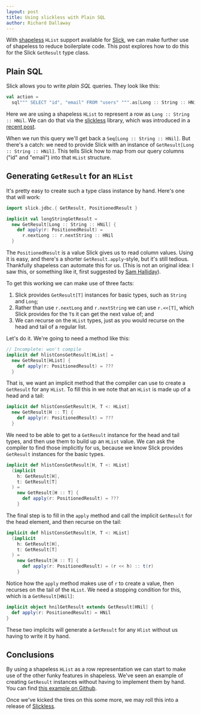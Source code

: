 ```yaml
---
layout: post
title: Using slickless with Plain SQL
author: Richard Dallaway
---
```


With [shapeless] `HList` support available for [Slick], we can make further use of shapeless to reduce boilerplate code. This post explores how to do this for the Slick `GetResult` type class.

[shapeless]:           https://github.com/milessabin/shapeless
[Slickless]:           https://github.com/underscoreio/slickless
[Slick]:               http://slick.typesafe.com/
[slickless-announce]:  /blog/posts/2015/08/08/slickless.html
[Generic]:             https://github.com/milessabin/shapeless/wiki/Feature-overview:-shapeless-2.0.0#generic-representation-of-sealed-families-of-case-classes
[Sam Halliday]: https://twitter.com/fommil
[example]:             https://github.com/d6y/slickless-hlist-getresult

<!-- break -->

## Plain SQL

Slick allows you to write _plain SQL_ queries. They look like this:

~~~ scala
val action =
  sql""" SELECT "id", "email" FROM "users" """.as[Long :: String :: HNil]
~~~

Here we are using a shapeless `HList` to represent a row as `Long :: String :: HNil`. We can do that via the [slickless] library, which was introduced in a [recent post][slickless-announce].

When we run this query we'll get back a `Seq[Long :: String :: HNil]`. But there's a catch: we need to provide Slick with an instance of `GetResult[Long :: String :: HNil]`. This tells Slick how to map from our query columns ("id" and "email") into that `HList` structure.

## Generating `GetResult` for an `HList`

It's pretty easy to create such a type class instance by hand. Here's one that will work:

~~~ scala
import slick.jdbc.{ GetResult, PositionedResult }

implicit val longStringGetResult =
  new GetResult[Long :: String :: HNil] {
    def apply(r: PositionedResult) =
      r.nextLong :: r.nextString :: HNil
  }
~~~

The `PositionedResult` is a value Slick gives us to read column values.
Using it is easy, and there's a shorter `GetResult.apply`-style, but it's still tedious. Thankfully shapeless can automate this for us. (This is not an original idea: I saw this, or something like it, first suggested by [Sam Halliday]).  

To get this working we can make use of three facts:

1. Slick provides `GetResult[T]` instances for basic types, such as `String` and `Long`;
2. Rather than use `r.nextLong` and `r.nextString` we can use `r.<<[T]`, which Slick provides for the `T`s it can get the next value of; and
3. We can recurse on the `HList` types, just as you would recurse on the head and tail of a regular list.

Let's do it. We're going to need a method like this:

~~~ scala
// Incomplete: won't compile
implicit def hlistConsGetResult[HList] =
  new GetResult[HList] {
    def apply(r: PositionedResult) = ???
  }
~~~

That is, we want an implicit method that the compiler can use to create a `GetResult` for any `HList`.
To fill this in we note that an `HList` is made up of a head and a tail:

~~~ scala
implicit def hlistConsGetResult[H, T <: HList]
  new GetResult[H :: T] {
    def apply(r: PositionedResult) = ???
  }
~~~

We need to be able to get to a `GetResult` instance for the head and tail types, and then use them to build up an `HList` value. We can ask the compiler to find those implicitly for us, because we know Slick provides `GetResult` instances for the basic types.

~~~ scala
implicit def hlistConsGetResult[H, T <: HList]
  (implicit
    h: GetResult[H],
    t: GetResult[T]
  ) =
    new GetResult[H :: T] {
      def apply(r: PositionedResult) = ???
    }
~~~

The final step is to fill in the `apply` method and call the implicit `GetResult` for the head element, and then recurse on the tail:

~~~ scala
implicit def hlistConsGetResult[H, T <: HList]
  (implicit
    h: GetResult[H],
    t: GetResult[T]
  ) =
    new GetResult[H :: T] {
      def apply(r: PositionedResult) = (r << h) :: t(r)
    }
~~~

Notice how the `apply` method makes use of `r` to create a value, then recurses on the tail of the `HList`. We need a stopping condition for this, which is a `GetResult[HNil]`:

~~~ scala
implicit object hnilGetResult extends GetResult[HNil] {
  def apply(r: PositionedResult) = HNil
}
~~~

These two implicits will generate a `GetResult` for any `Hlist` without us having to write it by hand.


## Conclusions

By using a shapeless `HList` as a row representation we can start to make use of the other funky features in shapeless. We've seen an example of creating `GetResult` instances without having to implement them by hand.  You can find [this example on Github][example].

Once we've kicked the tires on this some more, we may roll this into a release of [Slickless].

